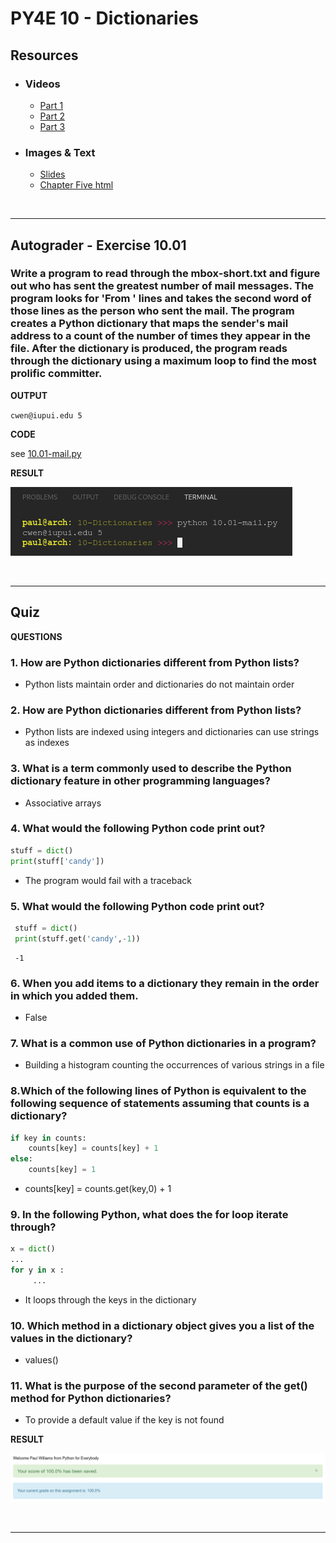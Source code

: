 # PY4E 10 - Dictionaries
## Resources

- ### Videos
  - [Part 1](https://youtu.be/yDDRMb-1cxI)
  - [Part 2](https://youtu.be/LRSIuH94XM4)
  - [Part 3](https://youtu.be/ZDjiFB1Ib84)
- ### Images & Text
  - [Slides](../Resources/Slides/Pythonlearn-09-Dictionaries.pptx)
  - [Chapter Five html](https://www.py4e.com/html3/09-dictionaries)

<br>

---

## Autograder - Exercise 10.01

### Write a program to read through the mbox-short.txt and figure out who has sent the greatest number of mail messages. The program looks for 'From ' lines and takes the second word of those lines as the person who sent the mail. The program creates a Python dictionary that maps the sender's mail address to a count of the number of times they appear in the file. After the dictionary is produced, the program reads through the dictionary using a maximum loop to find the most prolific committer.

**OUTPUT**

`cwen@iupui.edu 5`

**CODE**

see [10.01-mail.py](10.01-mail.py)

**RESULT**

![Console Output](10.01-ConsoleOutput.png)

<br>

---

## Quiz

**QUESTIONS**

### 1. How are Python dictionaries different from Python lists?

  - Python lists maintain order and dictionaries do not maintain order

### 2. How are Python dictionaries different from Python lists?

  - Python lists are indexed using integers and dictionaries can use strings as indexes

### 3. What is a term commonly used to describe the Python dictionary feature in other programming languages?

  - Associative arrays

### 4. What would the following Python code print out?

```python
stuff = dict()
print(stuff['candy'])
```

  - The program would fail with a traceback

### 5. What would the following Python code print out?

```python
 stuff = dict()
 print(stuff.get('candy',-1))
 ```

     -1

### 6. When you add items to a dictionary they remain in the order in which you added them.

  - False

### 7. What is a common use of Python dictionaries in a program?

  - Building a histogram counting the occurrences of various strings in a file

### 8.Which of the following lines of Python is equivalent to the following sequence of statements assuming that counts is a dictionary?
```python
if key in counts:
    counts[key] = counts[key] + 1
else:
    counts[key] = 1
```

  - counts[key] = counts.get(key,0) + 1

### 9. In the following Python, what does the for loop iterate through?

```python
x = dict()
...
for y in x :
     ...
```

  - It loops through the keys in the dictionary

### 10. Which method in a dictionary object gives you a list of the values in the dictionary?

- values()

### 11. What is the purpose of the second parameter of the get() method for Python dictionaries?

  - To provide a default value if the key is not found

**RESULT**

![Quiz Result](10.02-QuizResult.png)

<br>

---